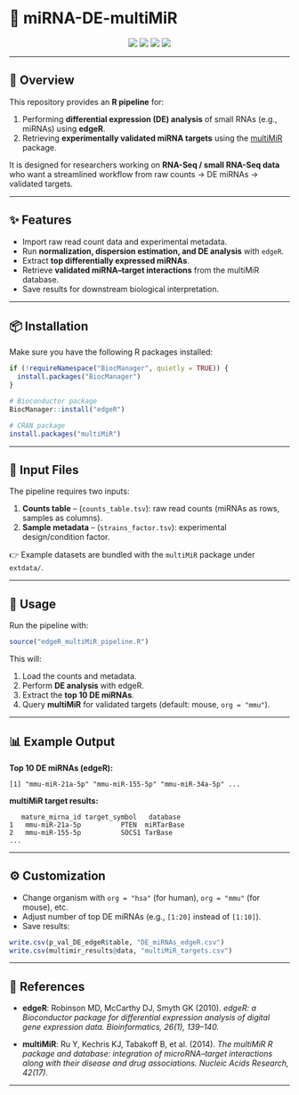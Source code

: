 # 🧬 miRNA-DE-multiMiR

<p align="center">
  <img src="https://img.shields.io/badge/R-4.3%2B-blue?style=flat-square&logo=r" />
  <img src="https://img.shields.io/badge/edgeR-Differential%20Expression-green?style=flat-square" />
  <img src="https://img.shields.io/badge/multiMiR-miRNA%20Target%20Validation-purple?style=flat-square" />
  <img src="https://img.shields.io/badge/License-MIT-yellow?style=flat-square" />
</p>

---

## 🔬 Overview

This repository provides an **R pipeline** for:

1. Performing **differential expression (DE) analysis** of small RNAs (e.g., miRNAs) using **edgeR**.  
2. Retrieving **experimentally validated miRNA targets** using the [multiMiR](https://cran.r-project.org/web/packages/multiMiR/) package.  

It is designed for researchers working on **RNA-Seq / small RNA-Seq data** who want a streamlined workflow from raw counts → DE miRNAs → validated targets.

---

## ✨ Features

- Import raw read count data and experimental metadata.  
- Run **normalization, dispersion estimation, and DE analysis** with `edgeR`.  
- Extract **top differentially expressed miRNAs**.  
- Retrieve **validated miRNA–target interactions** from the multiMiR database.  
- Save results for downstream biological interpretation.  

---

## 📦 Installation

Make sure you have the following R packages installed:

```r
if (!requireNamespace("BiocManager", quietly = TRUE)) {
  install.packages("BiocManager")
}

# Bioconductor package
BiocManager::install("edgeR")

# CRAN package
install.packages("multiMiR")
````

---

## 📂 Input Files

The pipeline requires two inputs:

1. **Counts table** – (`counts_table.tsv`): raw read counts (miRNAs as rows, samples as columns).
2. **Sample metadata** – (`strains_factor.tsv`): experimental design/condition factor.

👉 Example datasets are bundled with the `multiMiR` package under `extdata/`.

---

## 🚀 Usage

Run the pipeline with:

```r
source("edgeR_multiMiR_pipeline.R")
```

This will:

1. Load the counts and metadata.
2. Perform **DE analysis** with edgeR.
3. Extract the **top 10 DE miRNAs**.
4. Query **multiMiR** for validated targets (default: mouse, `org = "mmu"`).

---

## 📊 Example Output

**Top 10 DE miRNAs (edgeR):**

```
[1] "mmu-miR-21a-5p" "mmu-miR-155-5p" "mmu-miR-34a-5p" ...
```

**multiMiR target results:**

```
   mature_mirna_id target_symbol   database
1   mmu-miR-21a-5p          PTEN  miRTarBase
2   mmu-miR-155-5p          SOCS1 TarBase
...
```

---

## ⚙️ Customization

* Change organism with `org = "hsa"` (for human), `org = "mmu"` (for mouse), etc.
* Adjust number of top DE miRNAs (e.g., `[1:20]` instead of `[1:10]`).
* Save results:

```r
write.csv(p_val_DE_edgeR$table, "DE_miRNAs_edgeR.csv")
write.csv(multimir_results@data, "multiMiR_targets.csv")
```

---

## 📖 References

* **edgeR**: Robinson MD, McCarthy DJ, Smyth GK (2010).
  *edgeR: a Bioconductor package for differential expression analysis of digital gene expression data.*
  *Bioinformatics, 26(1), 139–140.*

* **multiMiR**: Ru Y, Kechris KJ, Tabakoff B, et al. (2014).
  *The multiMiR R package and database: integration of microRNA–target interactions along with their disease and drug associations.*
  *Nucleic Acids Research, 42(17).*

---

